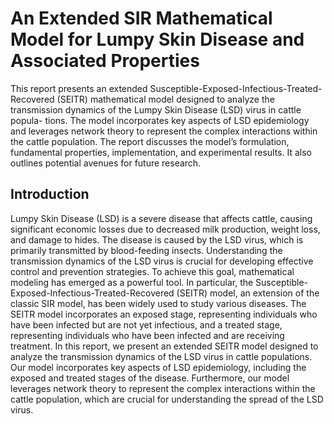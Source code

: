 # An Extended SIR Mathematical Model for Lumpy Skin Disease and Associated Properties

This report presents an extended Susceptible-Exposed-Infectious-Treated-Recovered (SEITR) mathematical
model designed to analyze the transmission dynamics of the Lumpy Skin Disease (LSD) virus in cattle popula-
tions. The model incorporates key aspects of LSD epidemiology and leverages network theory to represent the
complex interactions within the cattle population. The report discusses the model’s formulation, fundamental
properties, implementation, and experimental results. It also outlines potential avenues for future research.

## Introduction
Lumpy Skin Disease (LSD) is a severe disease that affects cattle, causing significant economic losses due to decreased milk production, weight loss, and damage to hides. The disease is caused by the LSD virus, which is primarily transmitted by blood-feeding insects. Understanding the transmission dynamics of the LSD virus is crucial for developing effective control and prevention strategies. To achieve this goal, mathematical modeling has emerged as a powerful tool. In particular, the Susceptible-Exposed-Infectious-Treated-Recovered (SEITR) model, an extension of the classic SIR model, has been widely used to study various diseases. The SEITR model incorporates an exposed stage, representing individuals who have been infected but are not yet infectious, and a treated stage, representing individuals who have been infected and are receiving treatment. In this report, we present an extended SEITR model designed to analyze the transmission dynamics of the LSD virus in cattle populations. Our model incorporates key aspects of LSD epidemiology, including the exposed and treated stages of the disease. Furthermore, our model leverages network theory to represent the complex interactions within the cattle population, which are crucial for understanding the spread of the LSD virus.